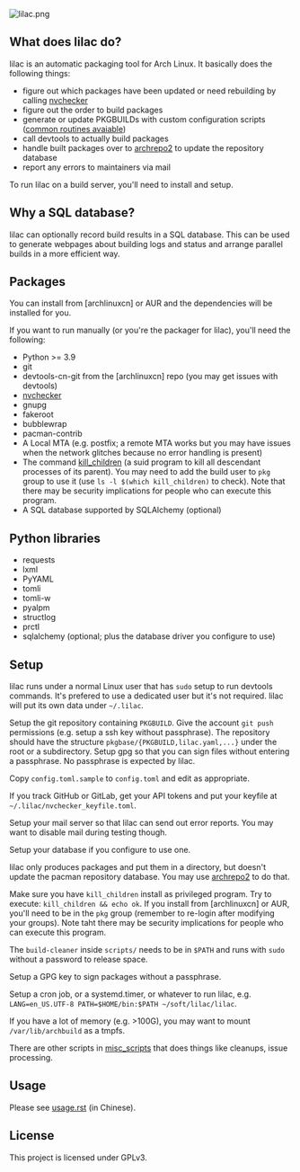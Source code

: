 ![lilac.png](https://github.com/archlinuxcn/artworks/raw/master/lilac-logo/example%20banners/banner-small.png)

What does lilac do?
----

lilac is an automatic packaging tool for Arch Linux. It basically does the following things:

* figure out which packages have been updated or need rebuilding by calling [nvchecker](https://github.com/lilydjwg/nvchecker)
* figure out the order to build packages
* generate or update PKGBUILDs with custom configuration scripts ([common routines avaiable](https://lilac.readthedocs.io/en/latest/api.html))
* call devtools to actually build packages
* handle built packages over to [archrepo2](https://github.com/lilydjwg/archrepo2) to update the repository database
* report any errors to maintainers via mail

To run lilac on a build server, you'll need to install and setup.

Why a SQL database?
----

lilac can optionally record build results in a SQL database. This can be used to generate webpages about building logs and status and arrange parallel builds in a more efficient way.

Packages
----

You can install from [archlinuxcn] or AUR and the dependencies will be installed for you.

If you want to run manually (or you're the packager for lilac), you'll need the following:

* Python >= 3.9
* git
* devtools-cn-git from the [archlinuxcn] repo (you may get issues with devtools)
* [nvchecker](https://github.com/lilydjwg/nvchecker)
* gnupg
* fakeroot
* bubblewrap
* pacman-contrib
* A Local MTA (e.g. postfix; a remote MTA works but you may have issues when the network glitches because no error handling is present)
* The command [kill_children](https://github.com/lilydjwg/pid_children) (a suid program to kill all descendant processes of its parent). You may need to add the build user to `pkg` group to use it (use `ls -l $(which kill_children)` to check). Note that there may be security implications for people who can execute this program.
* A SQL database supported by SQLAlchemy (optional)

Python libraries
----

* requests
* lxml
* PyYAML
* tomli
* tomli-w
* pyalpm
* structlog
* prctl
* sqlalchemy (optional; plus the database driver you configure to use)

Setup
----

lilac runs under a normal Linux user that has `sudo` setup to run devtools commands. It's prefered to use a dedicated user but it's not required. lilac will put its own data under `~/.lilac`.

Setup the git repository containing `PKGBUILD`. Give the account `git push` permissions (e.g. setup a ssh key without passphrase). The repository should have the structure `pkgbase/{PKGBUILD,lilac.yaml,...}` under the root or a subdirectory. Setup gpg so that you can sign files without entering a passphrase. No passphrase is expected by lilac.

Copy `config.toml.sample` to `config.toml` and edit as appropriate.

If you track GitHub or GitLab, get your API tokens and put your keyfile at `~/.lilac/nvchecker_keyfile.toml`.

Setup your mail server so that lilac can send out error reports. You may want to disable mail during testing though.

Setup your database if you configure to use one.

lilac only produces packages and put them in a directory, but doesn't update the pacman repository database. You may use [archrepo2](https://github.com/lilydjwg/archrepo2) to do that.

Make sure you have `kill_children` install as privileged program. Try to execute: `kill_children && echo ok`. If you install from [archlinuxcn] or AUR, you'll need to be in the `pkg` group (remember to re-login after modifying your groups). Note taht there may be security implications for people who can execute this program.

The `build-cleaner` inside `scripts/` needs to be in `$PATH` and runs with `sudo` without a password to release space.

Setup a GPG key to sign packages without a passphrase.

Setup a cron job, or a systemd.timer, or whatever to run lilac, e.g. `LANG=en_US.UTF-8 PATH=$HOME/bin:$PATH ~/soft/lilac/lilac`.

If you have a lot of memory (e.g. >100G), you may want to mount `/var/lib/archbuild` as a tmpfs.

There are other scripts in [misc_scripts](https://github.com/archlinuxcn/misc_scripts) that does things like cleanups, issue processing.

Usage
----

Please see [usage.rst](./usage.rst) (in Chinese).

License
-------

This project is licensed under GPLv3.
